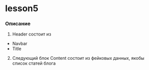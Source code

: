 # lesson5
### Описание 
1. Header состоит из
  * Navbar
  * Title
2. Следующий блок Content состоит из фейковых данных, якобы список статей блога
